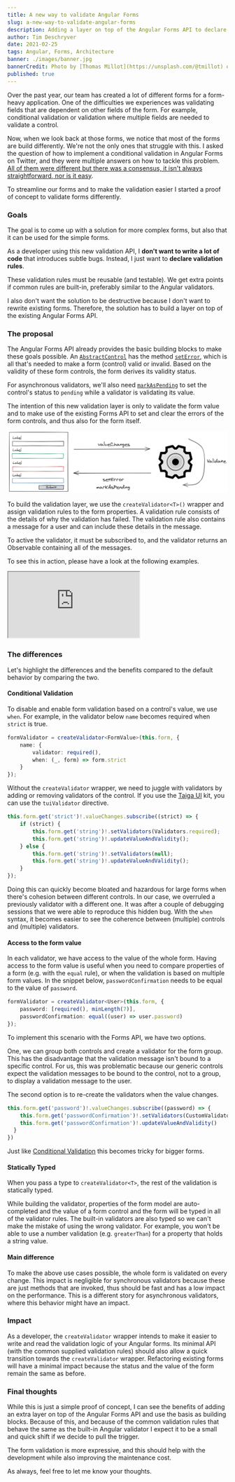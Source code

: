 ```yaml
---
title: A new way to validate Angular Forms
slug: a-new-way-to-validate-angular-forms
description: Adding a layer on top of the Angular Forms API to declare useful and readable form validators
author: Tim Deschryver
date: 2021-02-25
tags: Angular, Forms, Architecture
banner: ./images/banner.jpg
bannerCredit: Photo by [Thomas Millot](https://unsplash.com/@tmillot) on [Unsplash](https://unsplash.com)
published: true
---
```


Over the past year, our team has created a lot of different forms for a form-heavy application.
One of the difficulties we experiences was validating fields that are dependent on other fields of the form.
For example, conditional validation or validation where multiple fields are needed to validate a control.

Now, when we look back at those forms, we notice that most of the forms are build differently.
We're not the only ones that struggle with this. I asked the question of how to implement a conditional validation in Angular Forms on Twitter, and they were multiple answers on how to tackle this problem. [All of them were different but there was a consensus, it isn't always straightforward, nor is it easy](https://twitter.com/tim_deschryver/status/1360597421340979206).

To streamline our forms and to make the validation easier I started a proof of concept to validate forms differently.

### Goals

The goal is to come up with a solution for more complex forms, but also that it can be used for the simple forms.

As a developer using this new validation API, I **don't want to write a lot of code** that introduces subtle bugs. Instead, I just want to **declare validation rules**.

These validation rules must be reusable (and testable). We get extra points if common rules are built-in, preferably similar to the Angular validators.

I also don't want the solution to be destructive because I don't want to rewrite existing forms.
Therefore, the solution has to build a layer on top of the existing Angular Forms API.

### The proposal

The Angular Forms API already provides the basic building blocks to make these goals possible.
An [`AbstractControl`](https://angular.io/api/forms/AbstractControl) has the method [`setError`](https://angular.io/api/forms/AbstractControl#setErrors), which is all that's needed to make a form (control) valid or invalid.
Based on the validity of these form controls, the form derives its validity status.

For asynchronous validators, we'll also need [`markAsPending`](https://angular.io/api/forms/AbstractControl#markaspending) to set the control's status to `pending` while a validator is validating its value.

The intention of this new validation layer is only to validate the form value and to make use of the existing Forms API to set and clear the errors of the form controls, and thus also for the form itself.

![On a value change of the form, the validation is triggered and errors are set on the control when needed](./images/validate.png)

To build the validation layer, we use the `createValidator<T>()` wrapper and assign validation rules to the form properties. A validation rule consists of the details of why the validation has failed. The validation rule also contains a message for a user and can include these details in the message.

To active the validator, it must be subscribed to, and the validator returns an Observable containing all of the messages.

To see this in action, please have a look at the following examples.

<iframe src="https://stackblitz.com/edit/create-validator-poc?ctl=1&embed=1&file=src/app/user-form/user-form.component.ts" title="create-validator-poc" loading="lazy"></iframe>

### The differences

Let's highlight the differences and the benefits compared to the default behavior by comparing the two.

#### Conditional Validation

To disable and enable form validation based on a control's value, we use `when`.
For example, in the validator below `name` becomes required when `strict` is true.

```ts
formValidator = createValidator<FormValue>(this.form, {
	name: {
		validator: required(),
		when: (_, form) => form.strict
	}
});
```

Without the `createValidator` wrapper, we need to juggle with validators by adding or removing validators of the control.
If you use the [Taiga UI](https://taiga-ui.dev/) kit, you can use the `tuiValidator` directive.

```ts
this.form.get('strict')!.valueChanges.subscribe((strict) => {
	if (strict) {
		this.form.get('string')!.setValidators(Validators.required);
		this.form.get('string')!.updateValueAndValidity();
	} else {
		this.form.get('string')!.setValidators(null);
		this.form.get('string')!.updateValueAndValidity();
	}
});
```

Doing this can quickly become bloated and hazardous for large forms when there's cohesion between different controls.
In our case, we overruled a previously validator with a different one. It was after a couple of debugging sessions that we were able to reproduce this hidden bug.
With the `when` syntax, it becomes easier to see the coherence between (multiple) controls and (multiple) validators.

#### Access to the form value

In each validator, we have access to the value of the whole form.
Having access to the form value is useful when you need to compare properties of a form (e.g. with the `equal` rule), or when the validation is based on multiple form values.
In the snippet below, `passwordConfirmation` needs to be equal to the value of `password`.

```ts
formValidator = createValidator<User>(this.form, {
	password: [required(), minLength(7)],
	passwordConfirmation: equal((user) => user.password)
});
```

To implement this scenario with the Forms API, we have two options.

One, we can group both controls and create a validator for the form group. This has the disadvantage that the validation message isn't bound to a specific control. For us, this was problematic because our generic controls expect the validation messages to be bound to the control, not to a group, to display a validation message to the user.

The second option is to re-create the validators when the value changes.

```ts
this.form.get('password')!.valueChanges.subscribe((password) => {
    this.form.get('passwordConfirmation')!.setValidators(CustomValidators.equal(password))
    this.form.get('passwordConfirmation')!.updateValueAndValidity()
  }
})
```

Just like [Conditional Validation](#conditional-validation) this becomes tricky for bigger forms.

#### Statically Typed

When you pass a type to `createValidator<T>`, the rest of the validation is statically typed.

While building the validator, properties of the form model are auto-completed and the value of a form control and the form will be typed in all of the validator rules. The built-in validators are also typed so we can't make the mistake of using the wrong validator.
For example, you won't be able to use a number validation (e.g. `greaterThan`) for a property that holds a string value.

#### Main difference

To make the above use cases possible, the whole form is validated on every change.
This impact is negligible for synchronous validators because these are just methods that are invoked, thus should be fast and has a low impact on the performance.
This is a different story for asynchronous validators, where this behavior might have an impact.

### Impact

As a developer, the `createValidator` wrapper intends to make it easier to write and read the validation logic of your Angular forms.
Its minimal API (with the common supplied validation rules) should also allow a quick transition towards the `createValidator` wrapper.
Refactoring existing forms will have a minimal impact because the status and the value of the form remain the same as before.

### Final thoughts

While this is just a simple proof of concept, I can see the benefits of adding an extra layer on top of the Angular Forms API and use the basis as building blocks. Because of this, and because of the common validation rules that behave the same as the built-in Angular validator I expect it to be a small and quick shift if we decide to pull the trigger.

The form validation is more expressive, and this should help with the development while also improving the maintenance cost.

As always, feel free to let me know your thoughts.
